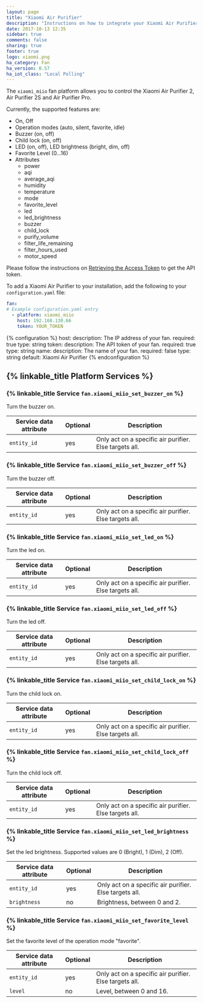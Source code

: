 ```yaml
---
layout: page
title: "Xiaomi Air Purifier"
description: "Instructions on how to integrate your Xiaomi Air Purifier within Home Assistant."
date: 2017-10-13 12:35
sidebar: true
comments: false
sharing: true
footer: true
logo: xiaomi.png
ha_category: Fan
ha_version: 0.57
ha_iot_class: "Local Polling"
---
```


The `xiaomi_miio` fan platform allows you to control the Xiaomi Air Purifier 2, Air Purifier 2S and Air Purifier Pro.

Currently, the supported features are:

* On, Off
* Operation modes (auto, silent, favorite, idle)
* Buzzer (on, off)
* Child lock (on, off)
* LED (on, off), LED brightness (bright, dim, off)
* Favorite Level (0...16)
* Attributes
  - power
  - aqi
  - average_aqi
  - humidity
  - temperature
  - mode
  - favorite_level
  - led
  - led_brightness
  - buzzer
  - child_lock
  - purify_volume
  - filter_life_remaining
  - filter_hours_used
  - motor_speed


Please follow the instructions on [Retrieving the Access Token](/components/vacuum.xiaomi_miio/#retrieving-the-access-token) to get the API token.

To add a Xiaomi Air Purifier to your installation, add the following to your `configuration.yaml` file:

```yaml
fan:
# Example configuration.yaml entry
  - platform: xiaomi_miio
    host: 192.168.130.66
    token: YOUR_TOKEN
```

{% configuration %}
host:
  description: The IP address of your fan.
  required: true
  type: string
token:
  description: The API token of your fan.
  required: true
  type: string
name:
  description: The name of your fan.
  required: false
  type: string
  default: Xiaomi Air Purifier
{% endconfiguration %}

## {% linkable_title Platform Services %}

### {% linkable_title Service `fan.xiaomi_miio_set_buzzer_on` %}

Turn the buzzer on.

| Service data attribute    | Optional | Description                                           |
|---------------------------|----------|-------------------------------------------------------|
| `entity_id`               |      yes | Only act on a specific air purifier. Else targets all.  |

### {% linkable_title Service `fan.xiaomi_miio_set_buzzer_off` %}

Turn the buzzer off.

| Service data attribute    | Optional | Description                                             |
|---------------------------|----------|---------------------------------------------------------|
| `entity_id`               |      yes | Only act on a specific air purifier. Else targets all.  |

### {% linkable_title Service `fan.xiaomi_miio_set_led_on` %}

Turn the led on.

| Service data attribute    | Optional | Description                                             |
|---------------------------|----------|---------------------------------------------------------|
| `entity_id`               |      yes | Only act on a specific air purifier. Else targets all.  |

### {% linkable_title Service `fan.xiaomi_miio_set_led_off` %}

Turn the led off.

| Service data attribute    | Optional | Description                                             |
|---------------------------|----------|---------------------------------------------------------|
| `entity_id`               |      yes | Only act on a specific air purifier. Else targets all.  |

### {% linkable_title Service `fan.xiaomi_miio_set_child_lock_on` %}

Turn the child lock on.

| Service data attribute    | Optional | Description                                             |
|---------------------------|----------|---------------------------------------------------------|
| `entity_id`               |      yes | Only act on a specific air purifier. Else targets all.  |

### {% linkable_title Service `fan.xiaomi_miio_set_child_lock_off` %}

Turn the child lock off.

| Service data attribute    | Optional | Description                                             |
|---------------------------|----------|---------------------------------------------------------|
| `entity_id`               |      yes | Only act on a specific air purifier. Else targets all.  |

### {% linkable_title Service `fan.xiaomi_miio_set_led_brightness` %}

Set the led brightness. Supported values are 0 (Bright), 1 (Dim), 2 (Off).

| Service data attribute    | Optional | Description                                             |
|---------------------------|----------|---------------------------------------------------------|
| `entity_id`               |      yes | Only act on a specific air purifier. Else targets all.  |
| `brightness`              |       no | Brightness, between 0 and 2.                            |

### {% linkable_title Service `fan.xiaomi_miio_set_favorite_level` %}

Set the favorite level of the operation mode "favorite".

| Service data attribute    | Optional | Description                                             |
|---------------------------|----------|---------------------------------------------------------|
| `entity_id`               |      yes | Only act on a specific air purifier. Else targets all.  |
| `level`                   |       no | Level, between 0 and 16.                                |

